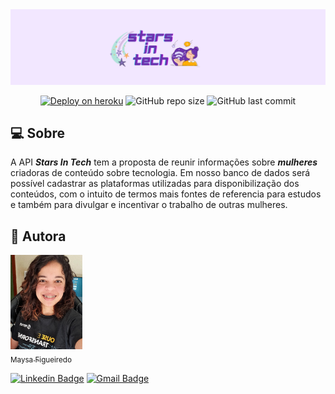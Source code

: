 <img src="assets\stars.png">

<p align="center">
  <a> 
    <a href="https://stars-in-tech.herokuapp.com/"><img src="https://img.shields.io/badge/deploy-heroku.com-purple" alt="Deploy on heroku"></a>
    <img alt="GitHub repo size" src="https://img.shields.io/github/repo-size/maysafig/stars-in-tech?color=purple">
    <img alt="GitHub last commit" src="https://img.shields.io/github/last-commit/maysafig/stars-in-tech?color=purple">
</p>

## 💻 Sobre

A API ***Stars In Tech*** tem a proposta de reunir informações sobre ***mulheres*** criadoras de conteúdo sobre tecnologia. 
Em nosso banco de dados será possível cadastrar as plataformas utilizadas para disponibilização dos conteúdos, com o intuito de termos mais fontes de referencia para estudos e também para divulgar e incentivar o trabalho de outras mulheres. 

## 🦄 Autora

[<img src="assets\maysa.totvs.jpg" width=115 ><br><sub>Maysa Figueiredo</sub>](https://github.com/maysafig)

[![Linkedin Badge](https://img.shields.io/badge/-LinkedIn-blue?style=flat-square&logo=Linkedin&logoColor=white&link=link_do_seu_perfil_no_linkedin)](https://www.linkedin.com/in/maysa-figueiredo/)
[![Gmail Badge](https://img.shields.io/badge/-Gmail-c14438?style=flat-square&logo=Gmail&logoColor=white&link=mailto:seu_email)](mailto:maysafig@gmail.com)